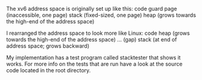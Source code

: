 The xv6 address space is originally set up like this: 
code
guard page (inaccessible, one page)
stack (fixed-sized, one page)
heap (grows towards the high-end of the address space)

I rearranged the address space to look more like Linux:
code
heap (grows towards the high-end of the address space)
... (gap)
stack (at end of address space; grows backward)

My implementation has a test program called stacktester
that shows it works. For more info on the tests that are 
run have a look at the source code located in the root directory. 

